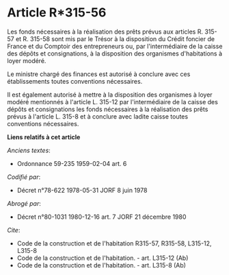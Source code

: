 # Article R*315-56

Les fonds nécessaires à la réalisation des prêts prévus aux articles R. 315-57 et R. 315-58 sont mis par le Trésor à la
disposition du Crédit foncier de France et du Comptoir des entrepreneurs ou, par l'intermédiaire de la caisse des dépôts et
consignations, à la disposition des organismes d'habitations à loyer modéré.

Le ministre chargé des finances est autorisé à conclure avec ces établissements toutes conventions nécessaires.

Il est également autorisé à mettre à la disposition des organismes à loyer modéré mentionnés à l'article L. 315-12 par
l'intermédiaire de la caisse des dépôts et consignations les fonds nécessaires à la réalisation des prêts prévus à l'article
L. 315-8 et à conclure avec ladite caisse toutes conventions nécessaires.

**Liens relatifs à cet article**

_Anciens textes_:

  - Ordonnance 59-235 1959-02-04 art. 6

_Codifié par_:

  - Décret n°78-622 1978-05-31 JORF 8 juin 1978

_Abrogé par_:

  - Décret n°80-1031 1980-12-16 art. 7 JORF 21 décembre 1980

_Cite_:

  - Code de la construction et de l'habitation R315-57, R315-58, L315-12, L315-8
  - Code de la construction et de l'habitation. - art. L315-12 (Ab)
  - Code de la construction et de l'habitation. - art. L315-8 (Ab)
